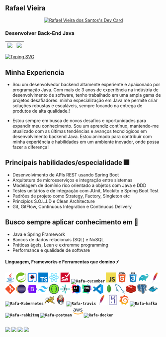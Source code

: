 ## Rafael Vieira
<div style="display: flex; justify-content: center;">
    <a href="https://app.daily.dev/rafaelvs">
        <img src="https://api.daily.dev/devcards/v2/cl2Pnr0VcHx7767hHJODL.png?r=3jt&type=wide" width="652" alt="Rafael Vieira dos Santos's Dev Card"/>
    </a>
</div>

### Desenvolver Back-End Java

<div style="display: inline">
  <a href="https://github.com/rafaelrok">
<!--     <p align="left"> <a href="https://github.com/ryo-ma/github-profile-trophy"><img src="https://github-profile-trophy.vercel.app/?username=rafaelrok" alt="rafaelrok" /></a> </p> -->
<!--     <img height="180em" src="https://github-readme-stats.vercel.app/api?username=rafaelrok&show_icons=true&theme=nord_dark"/> -->
<!--     <img height="180em" src="https://github-readme-stats.vercel.app/api/top-langs/?username=rafaelrok&layout=compact&langs_count=7&theme=nord_dark"/> -->

| ![](http://github-profile-summary-cards.vercel.app/api/cards/profile-details?username=rafaelrok&theme=nord_dark) | ![](https://github-readme-streak-stats.herokuapp.com/?user=rafaelrok&hide_border=true&date_format=M%20j%5B%2C%20Y%5D&background=2D3742&stroke=2D3742&ring=6bbbca&fire=6bbbca&currStreakNum=fff&sideNums=6bbbca&currStreakLabel=6bbbca&sideLabels=fff&dates=fff) |
|:----------------------------------------------------------------------------------------------------------------:|:---------------------------------------------------------------------------------------------------------------------------------------------------------------------------------------------------------------------------------------------------------------:|
</div>

 [![Typing SVG](https://readme-typing-svg.herokuapp.com?color=009208&size=33&center=true&vCenter=true&width=840&height=80&lines=Staying+focused+and+dedication;is+the+vision+for+a+bright+future)](https://git.io/typing-svg)

##

<div style="display: inline_block">
<h2>Minha Experiencia</h2>

* Sou um desenvolvedor backend altamente experiente e apaixonado por programação Java. Com mais de 3 anos de experiência na indústria de desenvolvimento de software, tenho trabalhado em uma ampla gama de projetos desafiadores. minha especialização em Java me permite criar soluções robustas e escaláveis, sempre focando na entrega de produtos de alta qualidade.!

* Estou sempre em busca de novos desafios e oportunidades para expandir meu conhecimento. Sou um aprendiz contínuo, mantendo-me atualizado com as últimas tendências e avanços tecnológicos em desenvolvimento backend Java. Estou animado para contribuir com minha experiência e habilidades em um ambiente inovador, onde possa fazer a diferença!

## Principais habilidades/especialidade :fireworks:

* Desenvolvimento de APIs REST usando Spring Boot
* Arquitetura de microsserviços e integração entre sistemas
* Modelagem de domínio rico orientado a objetos com Java e DDD
* Testes unitários e de integração com JUnit, Mockito e Spring Boot Test
* Padrões de projeto como Strategy, Factory, Singleton etc
* Princípios S.O.L.I.D e Clean Architecture
* Git, GitFlow, Continuous Integration e Continuous Delivery

## Busco sempre aplicar conhecimento em 💬

* Java e Spring Framework
* Bancos de dados relacionais (SQL) e NoSQL
* Práticas ágeis, Lean e extremme programming
* Performance e qualidade de software

<h4>Linguagem, Frameworks e Ferramentas que domino ⚡<h4>
  <code><img alt="Rafa-Java" height="32" src="https://raw.githubusercontent.com/devicons/devicon/master/icons/java/java-original.svg"></code>
  <code><img alt="Rafa-Spring" height="32" src="https://raw.githubusercontent.com/devicons/devicon/master/icons/spring/spring-original.svg"></code>
  <code><img alt="Rafa-Quarkus" height="32" src="https://raw.githubusercontent.com/devicons/devicon/master/icons/quarkus/quarkus-original.svg"></code>
  <code><img alt="Rafa-Typescript" height="32" src="https://raw.githubusercontent.com/devicons/devicon/master/icons/typescript/typescript-original.svg"></code>
  <code><img alt="Rafa-React" height="32" src="https://raw.githubusercontent.com/devicons/devicon/master/icons/react/react-original.svg"></code>
  <code><img alt="Rafa-Selenium" height="32" src="https://raw.githubusercontent.com/devicons/devicon/master/icons/selenium/selenium-original.svg"></code>
  <code><img alt="Rafa-cucumber" height="32" src="https://cdn.jsdelivr.net/gh/devicons/devicon/icons/cucumber/cucumber-plain.svg"></code>
  <code><img height="32" src="https://raw.githubusercontent.com/github/explore/80688e429a7d4ef2fca1e82350fe8e3517d3494d/topics/javascript/javascript.png" alt="Javascript"/></code>
  <code><img height="32" src="https://raw.githubusercontent.com/github/explore/80688e429a7d4ef2fca1e82350fe8e3517d3494d/topics/html/html.png" alt="HTML5"/></code>
  <code><img height="32" src="https://raw.githubusercontent.com/github/explore/80688e429a7d4ef2fca1e82350fe8e3517d3494d/topics/css/css.png" alt="CSS"/></code>
  <code><img height="32" src="https://raw.githubusercontent.com/github/explore/80688e429a7d4ef2fca1e82350fe8e3517d3494d/topics/gradle/gradle.png" alt="Gradle"/></code>
  <code><img height="32" src="https://raw.githubusercontent.com/github/explore/80688e429a7d4ef2fca1e82350fe8e3517d3494d/topics/maven/maven.png" alt="Maven"/></code>
  <code><img alt="Rafa-Git" height="32" src="https://raw.githubusercontent.com/devicons/devicon/master/icons/git/git-original.svg"></code>
  <code><img alt="Rafa-intelij" height="32" src="https://raw.githubusercontent.com/devicons/devicon/master/icons/eclipse/eclipse-original.svg"></code>
  <code><img alt="Rafa-intelij" height="32" src="https://raw.githubusercontent.com/devicons/devicon/master/icons/bootstrap/bootstrap-original.svg"></code>
  <code><img alt="Rafa-intelij" height="32" src="https://raw.githubusercontent.com/devicons/devicon/master/icons/tailwindcss/tailwindcss-original.svg"></code>
  <code><img alt="Rafa-intelij" height="32" src="https://raw.githubusercontent.com/devicons/devicon/master/icons/swagger/swagger-original.svg"></code>
  <code><img alt="Rafa-intelij" height="32" src="https://raw.githubusercontent.com/devicons/devicon/master/icons/netlify/netlify-original.svg"></code>
  <code><img alt="Rafa-intelij" height="32" src="https://raw.githubusercontent.com/devicons/devicon/master/icons/intellij/intellij-original.svg"></code>
  <code><img alt="Rafa-intelij" height="32" src="https://raw.githubusercontent.com/devicons/devicon/master/icons/datagrip/datagrip-original.svg"></code>
  <code><img alt="Rafa-intelij" height="32" src="https://raw.githubusercontent.com/devicons/devicon/master/icons/vscode/vscode-original.svg"></code>
  <code><img alt="Rafa-Mongodb" height="32" src="https://raw.githubusercontent.com/devicons/devicon/master/icons/mongodb/mongodb-original.svg"></code>
  <code><img alt="Rafa-mysql" height="32" src="https://raw.githubusercontent.com/devicons/devicon/master/icons/mysql/mysql-original.svg"></code>
  <code><img alt="Rafa-redis" height="32" src="https://raw.githubusercontent.com/devicons/devicon/master/icons/redis/redis-original.svg"></code>
  <code><img alt="Rafa-PostgreSql" height="32" src="https://raw.githubusercontent.com/devicons/devicon/master/icons/postgresql/postgresql-original.svg"></code>  
  <code><img alt="Rafa-Docker" height="32" src="https://raw.githubusercontent.com/devicons/devicon/master/icons/docker/docker-original.svg"></code>
  <code><img alt="Rafa-Kubernetes" height="32" src="https://cdn.jsdelivr.net/gh/devicons/devicon/icons/kubernetes/kubernetes-plain.svg"></code>
  <code><img alt="Rafa-tomcat" height="32" src="https://raw.githubusercontent.com/devicons/devicon/master/icons/tomcat/tomcat-original.svg"></code>
  <code><img alt="Rafa-jenkins" height="32" src="https://raw.githubusercontent.com/devicons/devicon/master/icons/jenkins/jenkins-original.svg"></code>
  <code><img alt="Rafa-travis" height="32" src="https://cdn.jsdelivr.net/gh/devicons/devicon/icons/travis/travis-plain.svg"/></code>
  <code><img alt="Rafa-apache" height="32" src="https://raw.githubusercontent.com/devicons/devicon/master/icons/apache/apache-original.svg"></code>
  <code><img alt="Rafa-Heroku" height="32" src="https://raw.githubusercontent.com/devicons/devicon/master/icons/heroku/heroku-original.svg"></code>
  <code><img alt="Rafa-grafana" height="32" src="https://raw.githubusercontent.com/devicons/devicon/master/icons/grafana/grafana-original.svg"></code>
  <code><img alt="Rafa-kafka" height="32" src="https://www.vectorlogo.zone/logos/apache_kafka/apache_kafka-icon.svg"></code>
  <code><img alt="Rafa-rabbitmq" height="32" src="https://www.vectorlogo.zone/logos/rabbitmq/rabbitmq-icon.svg"></code>
  <code><img alt="Rafa-postman" height="32" src="https://www.vectorlogo.zone/logos/getpostman/getpostman-icon.svg"></code>
  <code><img alt="Rafa-aws" height="32" src="https://raw.githubusercontent.com/devicons/devicon/master/icons/amazonwebservices/amazonwebservices-original-wordmark.svg"></code>
  <code><img alt="Rafa-docker" height="32" src="https://www.vectorlogo.zone/logos/docker/docker-icon.svg"></code>
</div>

##
  <a href="https://www.instagram.com/raaffa_vieira/" target="_blank"><img src="https://img.shields.io/badge/-Instagram-%23E4405F?style=for-the-badge&logo=instagram&logoColor=white" target="_blank"></a>
  <a href="https://discord.com/channels/@me" target="_blank"><img src="https://img.shields.io/badge/Discord-7289DA?style=for-the-badge&logo=discord&logoColor=white" target="_blank"></a> 
  <a href = "mailto:rafaelrok25@gmail.com"><img src="https://img.shields.io/badge/-Gmail-%23333?style=for-the-badge&logo=gmail&logoColor=white" target="_blank"></a>
  <a href="https://www.linkedin.com/in/rafael-vieira-dos-santos-7a1842201/" target="_blank"><img src="https://img.shields.io/badge/-LinkedIn-%230077B5?style=for-the-badge&logo=linkedin&logoColor=white" target="_blank"></a> 
</div>


